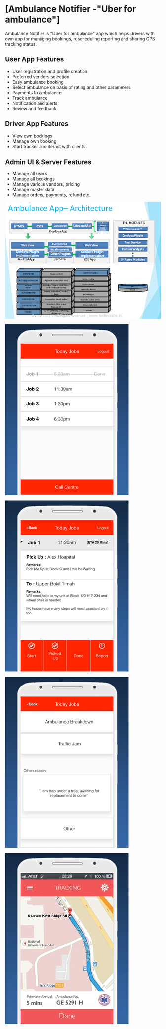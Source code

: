 # [Ambulance Notifier -"Uber for ambulance"]



Ambulance Notifier is "Uber for ambulance" app which helps drivers with own app for managing bookings, rescheduling reporting and sharing GPS tracking status.


## User App Features
+ User registration and profile creation
+ Preferred vendors selection
+ Easy ambulance booking
+ Select ambulance on basis of rating and other parameters
+ Payments to ambulance
+ Track ambulance
+ Notification and alerts
+ Review and feedback

## Driver App Features
+ View own bookings
+ Manage own booking
+ Start tracker and iteract with clients

## Admin UI & Server Features
+ Manage all users
+ Manage all bookings
+ Manage various vendors, pricing 
+ Manage master data 
+ Manage orders, payments, refund etc.

![Ambulance App](/docs/Slide4.png "Ambulance Driver App")

![Ambulance App](/docs/aa0010.jpg "Ambulance Driver App")

![Ambulance App](/docs/aa0011.jpg "Ambulance Driver App")

![Ambulance App](/docs/aa0012.jpg "Ambulance Driver App")

![Ambulance App](/docs/aa0009.jpg "Ambulance Driver App")




